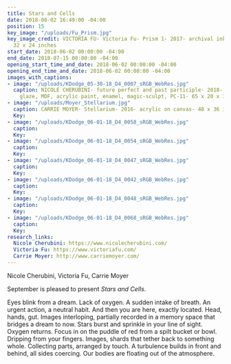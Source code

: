 ```yaml
---
title: Stars and Cells
date: 2018-06-02 16:49:00 -04:00
position: 15
key_image: "/uploads/Fu_Prism.jpg"
key_image_credit: VICTORIA FU- Victoria Fu- Prism 1- 2017- archival inkjet print-
  32 x 24 inches
start_date: 2018-06-02 00:00:00 -04:00
end_date: 2018-07-15 00:00:00 -04:00
opening_start_time_and_date: 2018-06-02 00:00:00 -04:00
opening_end_time_and_date: 2018-06-02 00:00:00 -04:00
images_with_captions:
- image: "/uploads/KDodge_05-30-18_D4_0007_sRGB_WebRes.jpg"
  caption: NICOLE CHERUBINI- future perfect and past participle- 2018- earthenware,
    glaze, MDF, acrylic paint, enamel, magic-sculpt, PC-11- 65 x 20 x 18 inches
- image: "/uploads/Moyer_Stellarium.jpg"
  caption: CARRIE MOYER- Stellarium- 2016- acrylic on canvas- 48 x 36 inches
  Key: 
- image: "/uploads/KDodge_06-01-18_D4_0058_sRGB_WebRes.jpg"
  caption: 
  Key: 
- image: "/uploads/KDodge_06-01-18_D4_0054_sRGB_WebRes.jpg"
  caption: 
  Key: 
- image: "/uploads/KDodge_06-01-18_D4_0047_sRGB_WebRes.jpg"
  caption: 
  Key: 
- image: "/uploads/KDodge_06-01-18_D4_0042_sRGB_WebRes.jpg"
  caption: 
  Key: 
- image: "/uploads/KDodge_06-01-18_D4_0048_sRGB_WebRes.jpg"
  caption: 
  Key: 
- image: "/uploads/KDodge_06-01-18_D4_0068_sRGB_WebRes.jpg"
  caption: 
  Key: 
research_links:
  Nicole Cherubini: https://www.nicolecherubini.com/
  Victoria Fu: https://www.victoriafu.com/
  Carrie Moyer: http://www.carriemoyer.com/
---
```


Nicole Cherubini, Victoria Fu, Carrie Moyer

September is pleased to present *Stars and Cells*. 

Eyes blink from a dream. Lack of oxygen. A sudden intake of breath. An urgent action, a neutral habit. And then you are here, exactly located. Head, hands, gut. Images interloping, partially recorded in a memory space that bridges a dream to now. Stars burst and sprinkle in your line of sight. Oxygen returns. Focus in on the puddle of red from a spilt bucket or bowl. Dripping from your fingers. Images, shards that tether back to something whole. Collecting parts, arranged by touch. A turbulence builds in front and behind, all sides coercing. Our bodies are floating out of the atmosphere. 